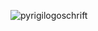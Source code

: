 ![pyrigilogoschrift](https://github.com/PyRigi/PyRigi/assets/65544132/53138e1a-7e79-4d51-ab5b-0120eb829f0f)
